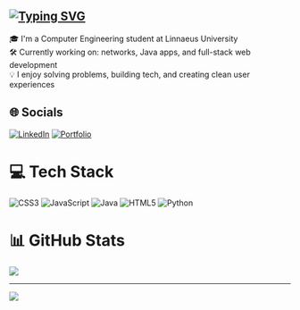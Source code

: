 ## [![Typing SVG](https://readme-typing-svg.demolab.com?font=Fira+Code&weight=800&pause=1000&color=F7F7F7&repeat=false&width=435&lines=Hi%2C+I'm+Danny+%F0%9F%91%8B)](https://git.io/typing-svg)
🎓 I'm a Computer Engineering student at Linnaeus University  <br>
🛠️ Currently working on: networks, Java apps, and full-stack web development <br>
💡 I enjoy solving problems, building tech, and creating clean user experiences 

## 🌐 Socials
[![LinkedIn](https://img.shields.io/badge/LinkedIn-0077B5?style=for-the-badge&logo=linkedin&logoColor=white)](https://www.linkedin.com/in/danny-nguyen-54b4b1305/)
[![Portfolio](https://img.shields.io/badge/Portfolio-000000?style=for-the-badge)](https://dannywiing.github.io/Portfolio/)

# 💻 Tech Stack
![CSS3](https://img.shields.io/badge/css3-%231572B6.svg?style=for-the-badge&logo=css3&logoColor=white) ![JavaScript](https://img.shields.io/badge/javascript-%23323330.svg?style=for-the-badge&logo=javascript&logoColor=%23F7DF1E) ![Java](https://img.shields.io/badge/java-%23ED8B00.svg?style=for-the-badge&logo=openjdk&logoColor=white) ![HTML5](https://img.shields.io/badge/html5-%23E34F26.svg?style=for-the-badge&logo=html5&logoColor=white) ![Python](https://img.shields.io/badge/python-3670A0?style=for-the-badge&logo=python&logoColor=ffdd54)
# 📊 GitHub Stats
![](https://github-readme-stats.vercel.app/api?username=dannywiing&theme=dark&hide_border=true&include_all_commits=true&count_private=false)<br/>



---
[![](https://visitcount.itsvg.in/api?id=dannywiing&icon=0&color=0)](https://visitcount.itsvg.in)

<!-- Proudly created with GPRM ( https://gprm.itsvg.in ) -->


